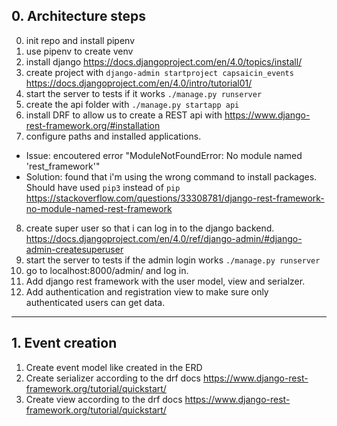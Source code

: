 ## 0. Architecture steps
0. init repo and install pipenv
1. use pipenv to create venv
2. install django https://docs.djangoproject.com/en/4.0/topics/install/
3. create project with `django-admin startproject capsaicin_events` https://docs.djangoproject.com/en/4.0/intro/tutorial01/
4. start the server to tests if it works `./manage.py runserver`
5. create the api folder with `./manage.py startapp api`
6. install DRF to allow us to create a REST api with https://www.django-rest-framework.org/#installation
7. configure paths and installed applications.
  - Issue: encoutered error "ModuleNotFoundError: No module named 'rest_framework'"
  - Solution: found that i'm using the wrong command to install packages. Should have used `pip3` instead of `pip` https://stackoverflow.com/questions/33308781/django-rest-framework-no-module-named-rest-framework
8. create super user so that i can log in to the django backend. https://docs.djangoproject.com/en/4.0/ref/django-admin/#django-admin-createsuperuser
9. start the server to tests if the admin login works `./manage.py runserver` 
10. go to localhost:8000/admin/ and log in.
11. Add django rest framework with the user model, view and serialzer.
12. Add authentication and registration view to make sure only authenticated users can get data.
---

## 1. Event creation
1. Create event model like created in the ERD 
2. Create serializer according to the drf docs https://www.django-rest-framework.org/tutorial/quickstart/ 
3. Create view according to the drf docs https://www.django-rest-framework.org/tutorial/quickstart/ 

